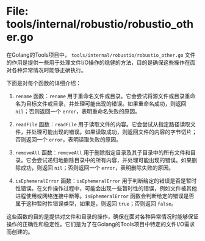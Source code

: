 # File: tools/internal/robustio/robustio_other.go

在Golang的Tools项目中， `tools/internal/robustio/robustio_other.go` 文件的作用是提供一些用于处理文件I/O操作的稳健的方法，目的是确保这些操作在面对各种异常情况时能够正确执行。

下面是对每个函数的详细介绍：

1. `rename` 函数：`rename` 用于重命名文件或目录。它会尝试将源文件或目录重命名为目标文件或目录，并处理可能出现的错误。如果重命名成功，则返回 `nil`；否则返回一个 `error`，表明重命名失败的原因。

2. `readFile` 函数：`readFile` 用于读取文件的内容。它会尝试从指定路径读取文件，并处理可能出现的错误。如果读取成功，则返回文件的内容的字节切片；否则返回一个 `error`，表明读取失败的原因。

3. `removeAll` 函数：`removeAll` 用于删除指定目录及其子目录中的所有文件和目录。它会尝试递归地删除目录中的所有内容，并处理可能出现的错误。如果删除成功，则返回 `nil`；否则返回一个 `error`，表明删除失败的原因。

4. `isEphemeralError` 函数：`isEphemeralError` 用于判断给定的错误是否是暂时性错误。在文件操作过程中，可能会出现一些暂时性的错误，例如文件被其他进程使用或网络连接中断等。`isEphemeralError` 函数会判断给定的错误是否属于这种暂时性错误类型，如果是，则返回 `true`；否则返回 `false`。

这些函数的目的是提供对文件和目录的操作，确保在面对各种异常情况时能够保证操作的正确性和稳定性。它们是为了在Golang的Tools项目中特定的文件I/O需求而创建的。

